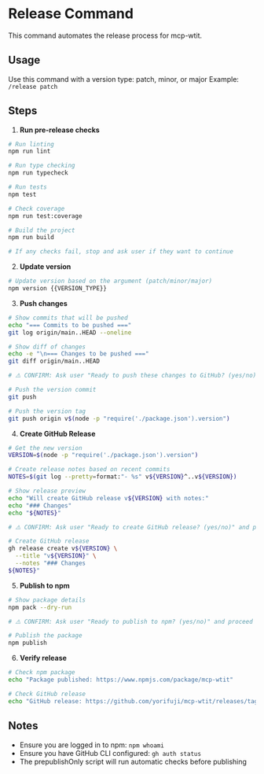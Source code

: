 # Release Command

This command automates the release process for mcp-wtit.

## Usage
Use this command with a version type: patch, minor, or major
Example: `/release patch`

## Steps

1. **Run pre-release checks**
```bash
# Run linting
npm run lint

# Run type checking  
npm run typecheck

# Run tests
npm test

# Check coverage
npm run test:coverage

# Build the project
npm run build

# If any checks fail, stop and ask user if they want to continue
```

2. **Update version**
```bash
# Update version based on the argument (patch/minor/major)
npm version {{VERSION_TYPE}}
```

3. **Push changes**
```bash
# Show commits that will be pushed
echo "=== Commits to be pushed ==="
git log origin/main..HEAD --oneline

# Show diff of changes
echo -e "\n=== Changes to be pushed ==="
git diff origin/main..HEAD

# ⚠️ CONFIRM: Ask user "Ready to push these changes to GitHub? (yes/no)" and proceed only if they confirm

# Push the version commit
git push

# Push the version tag
git push origin v$(node -p "require('./package.json').version")
```

4. **Create GitHub Release**
```bash
# Get the new version
VERSION=$(node -p "require('./package.json').version")

# Create release notes based on recent commits
NOTES=$(git log --pretty=format:"- %s" v${VERSION}^..v${VERSION})

# Show release preview
echo "Will create GitHub release v${VERSION} with notes:"
echo "### Changes"
echo "${NOTES}"

# ⚠️ CONFIRM: Ask user "Ready to create GitHub release? (yes/no)" and proceed only if they confirm

# Create GitHub release
gh release create v${VERSION} \
  --title "v${VERSION}" \
  --notes "### Changes
${NOTES}"
```

5. **Publish to npm**
```bash
# Show package details
npm pack --dry-run

# ⚠️ CONFIRM: Ask user "Ready to publish to npm? (yes/no)" and proceed only if they confirm

# Publish the package
npm publish
```

6. **Verify release**
```bash
# Check npm package
echo "Package published: https://www.npmjs.com/package/mcp-wtit"

# Check GitHub release  
echo "GitHub release: https://github.com/yorifuji/mcp-wtit/releases/tag/v$(node -p "require('./package.json').version")"
```

## Notes
- Ensure you are logged in to npm: `npm whoami`
- Ensure you have GitHub CLI configured: `gh auth status`
- The prepublishOnly script will run automatic checks before publishing
